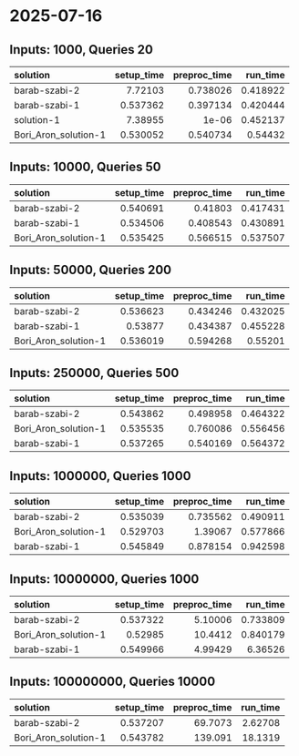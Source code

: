 # 2025-07-16

## Inputs: 1000, Queries 20

| solution             |   setup_time |   preproc_time |   run_time |
|:---------------------|-------------:|---------------:|-----------:|
| barab-szabi-2        |     7.72103  |       0.738026 |   0.418922 |
| barab-szabi-1        |     0.537362 |       0.397134 |   0.420444 |
| solution-1           |     7.38955  |       1e-06    |   0.452137 |
| Bori_Aron_solution-1 |     0.530052 |       0.540734 |   0.54432  |

## Inputs: 10000, Queries 50

| solution             |   setup_time |   preproc_time |   run_time |
|:---------------------|-------------:|---------------:|-----------:|
| barab-szabi-2        |     0.540691 |       0.41803  |   0.417431 |
| barab-szabi-1        |     0.534506 |       0.408543 |   0.430891 |
| Bori_Aron_solution-1 |     0.535425 |       0.566515 |   0.537507 |

## Inputs: 50000, Queries 200

| solution             |   setup_time |   preproc_time |   run_time |
|:---------------------|-------------:|---------------:|-----------:|
| barab-szabi-2        |     0.536623 |       0.434246 |   0.432025 |
| barab-szabi-1        |     0.53877  |       0.434387 |   0.455228 |
| Bori_Aron_solution-1 |     0.536019 |       0.594268 |   0.55201  |

## Inputs: 250000, Queries 500

| solution             |   setup_time |   preproc_time |   run_time |
|:---------------------|-------------:|---------------:|-----------:|
| barab-szabi-2        |     0.543862 |       0.498958 |   0.464322 |
| Bori_Aron_solution-1 |     0.535535 |       0.760086 |   0.556456 |
| barab-szabi-1        |     0.537265 |       0.540169 |   0.564372 |

## Inputs: 1000000, Queries 1000

| solution             |   setup_time |   preproc_time |   run_time |
|:---------------------|-------------:|---------------:|-----------:|
| barab-szabi-2        |     0.535039 |       0.735562 |   0.490911 |
| Bori_Aron_solution-1 |     0.529703 |       1.39067  |   0.577866 |
| barab-szabi-1        |     0.545849 |       0.878154 |   0.942598 |

## Inputs: 10000000, Queries 1000

| solution             |   setup_time |   preproc_time |   run_time |
|:---------------------|-------------:|---------------:|-----------:|
| barab-szabi-2        |     0.537322 |        5.10006 |   0.733809 |
| Bori_Aron_solution-1 |     0.52985  |       10.4412  |   0.840179 |
| barab-szabi-1        |     0.549966 |        4.99429 |   6.36526  |

## Inputs: 100000000, Queries 10000

| solution             |   setup_time |   preproc_time |   run_time |
|:---------------------|-------------:|---------------:|-----------:|
| barab-szabi-2        |     0.537207 |        69.7073 |    2.62708 |
| Bori_Aron_solution-1 |     0.543782 |       139.091  |   18.1319  |